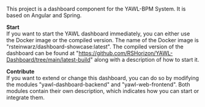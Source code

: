 
This project is a dashboard component for the YAWL-BPM System. It is based on Angular and Spring.

**Start** \
If you want to start the YAWL dashboard immediately, you can either use the Docker image or the compiled version. The name of the Docker image is "rsteinwarz/dashboard-showcase:latest". The compiled version of the dashboard can be found at "https://github.com/RSHorizon/YAWL-Dashboard/tree/main/latest-build" along with a description of how to start it.

**Contribute** \
If you want to extend or change this dashboard, you can do so by modifying the modules "yawl-dashboard-backend" and "yawl-web-frontend". Both modules contain their own description, which indicates how you can start or integrate them.


